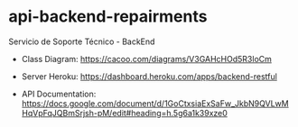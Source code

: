 # api-backend-repairments
Servicio de Soporte Técnico - BackEnd

- Class Diagram: 
https://cacoo.com/diagrams/V3GAHcHOd5R3loCm

- Server Heroku:
https://dashboard.heroku.com/apps/backend-restful

- API Documentation:
https://docs.google.com/document/d/1GoCtxsiaExSaFw_JkbN9QVLwMHqVpFqJQBmSrjsh-pM/edit#heading=h.5g6a1k39xze0
